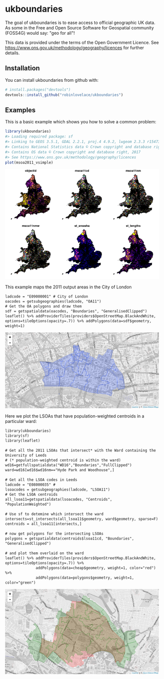 
<!-- README.md is generated from README.Rmd. Please edit that file -->
ukboundaries
============

The goal of ukboundaries is to ease access to official geographic UK data. As some in the Free and Open Source Software for Geospatial community (FOSS4G) would say: "geo for all"!

This data is provided under the terms of the Open Government Licence. See <https://www.ons.gov.uk/methodology/geography/licences> for further details.

Installation
------------

You can install ukboundaries from github with:

``` r
# install.packages("devtools")
devtools::install_github("robinlovelace/ukboundaries")
```

Examples
--------

This is a basic example which shows you how to solve a common problem:

``` r
library(ukboundaries)
#> Loading required package: sf
#> Linking to GEOS 3.5.1, GDAL 2.2.1, proj.4 4.9.2, lwgeom 2.3.3 r15473
#> Contains National Statistics data © Crown copyright and database right2017
#> Contains OS data © Crown copyright and database right, 2017
#> See https://www.ons.gov.uk/methodology/geography/licences
plot(msoa2011_vsimple)
```

![](README-example-1.png)

This example maps the 2011 output areas in the City of London
```
ladcode = "E09000001" # City of London
oacodes = getsubgeographies(ladcode, "OA11")
# Get the OA polygons and draw them
sdf = getspatialdata(oacodes, "Boundaries", "GeneralisedClipped")
leaflet() %>% addProviderTiles(providers$OpenStreetMap.BlackAndWhite, options=tileOptions(opacity=.7)) %>% addPolygons(data=sdf$geometry, weight=1)
```
![](example2.png)

Here we plot the LSOAs that have population-weighted centroids in a particular ward:

```
library(ukboundaries)
library(sf)
library(leaflet)

# Get all the 2011 LSOAs that intersect* with the Ward containing the University of Leeds
# (* population-weighted centroid is within the ward)
wd16=getfullspatialdata("WD16","Boundaries","FullClipped")
ward=wd16[wd16$wd16nm=="Hyde Park and Woodhouse",] 

# Get all the LSOA codes in Leeds
ladcode = "E08000035" # 
lsoacodes = getsubgeographies(ladcode, "LSOA11")
# Get the LSOA centroids
all_lsoa11=getspatialdata(lsoacodes, "Centroids", "PopulationWeighted")

# Use sf to detemine which intersect the ward
intersects=st_intersects(all_lsoa11$geometry, ward$geometry, sparse=F)
centroids = all_lsoa11[intersects,]

# now get polygons for the intersecting LSOAs
polygons = getspatialdata(centroids$lsoa11cd, "Boundaries", "GeneralisedClipped")

# and plot them overlaid on the ward
leaflet() %>% addProviderTiles(providers$OpenStreetMap.BlackAndWhite, options=tileOptions(opacity=.7)) %>% 
              addPolygons(data=cheap$geometry, weight=1, color="red") %>% 
              addPolygons(data=polygons$geometry, weight=1, color="green")
```
![](example3.png)
